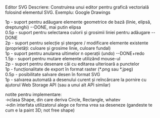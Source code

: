 Editor SVG 
Descriere: Construirea unui editor pentru grafică vectorială folosind elementul SVG. 
Exemplu: Google Drawings

1p - suport pentru adăugare elemente geometrice de bază (linie, elipsă, dreptunghi) --DONE, mai putin elipsa <br/>
0.5p - suport pentru selectarea culorii și grosimii liniei pentru adăugare --DONE <br/>
2p - suport pentru selecție și ștergere / modificare elemente existente (proprietăți: culoare și grosime linie, culoare fundal) <br/>
1p - suport pentru anularea ultimelor n operații (undo) --DONE+redo <br/>
1.5p - suport pentru mutare elemente utilizând mouse-ul <br/>
2p - suport pentru desenare căi cu editarea ulterioară a punctelor <br/>
1p - funcționalitate de export în format raster (*.png sau *.jpeg) <br/>
0.5p - posibilitate salvare desen în format SVG <br/>
1p - salvarea automată a desenului curent și reîncărcare la pornire cu ajutorul Web Storage API (sau a unui alt API similar) <br/>

notite pentru implementare: <br/>
->clasa Shape, din care deriva Circle, Rectangle, whatev <br/>
->din interfata utilizatorul alege ce forma vrea sa deseneze (gandeste te cum e la paint 3D; not free shape)

